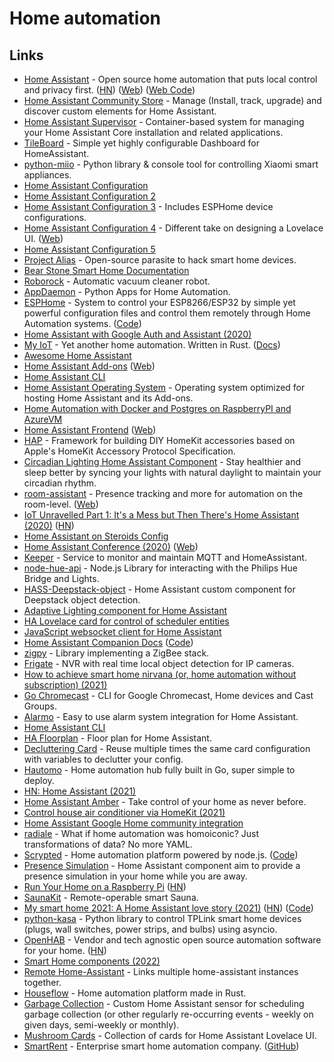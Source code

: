 # Home automation

## Links

- [Home Assistant](https://github.com/home-assistant/home-assistant) - Open source home automation that puts local control and privacy first. ([HN](https://news.ycombinator.com/item?id=21665125)) ([Web](home-assistant.io)) ([Web Code](https://github.com/home-assistant/home-assistant.io))
- [Home Assistant Community Store](https://github.com/custom-components/hacs) - Manage (Install, track, upgrade) and discover custom elements for Home Assistant.
- [Home Assistant Supervisor](https://github.com/home-assistant/supervisor) - Container-based system for managing your Home Assistant Core installation and related applications.
- [TileBoard](https://github.com/resoai/TileBoard) - Simple yet highly configurable Dashboard for HomeAssistant.
- [python-miio](https://github.com/rytilahti/python-miio) - Python library & console tool for controlling Xiaomi smart appliances.
- [Home Assistant Configuration](https://github.com/teich/homeassistant)
- [Home Assistant Configuration 2](https://github.com/arsaboo/homeassistant-config)
- [Home Assistant Configuration 3](https://github.com/soffes/home) - Includes ESPHome device configurations.
- [Home Assistant Configuration 4](https://github.com/matt8707/hass-config) - Different take on designing a Lovelace UI. ([Web](https://community.home-assistant.io/t/a-different-take-on-designing-a-lovelace-ui/162594))
- [Home Assistant Configuration 5](https://github.com/durinfab/Home-Assistant-Config)
- [Project Alias](https://github.com/bjoernkarmann/project_alias) - Open-source parasite to hack smart home devices.
- [Bear Stone Smart Home Documentation](https://github.com/CCOSTAN/Home-AssistantConfig)
- [Roborock](https://en.roborock.com/) - Automatic vacuum cleaner robot.
- [AppDaemon](https://github.com/AppDaemon/appdaemon) - Python Apps for Home Automation.
- [ESPHome](https://esphome.io/) - System to control your ESP8266/ESP32 by simple yet powerful configuration files and control them remotely through Home Automation systems. ([Code](https://github.com/esphome/esphome))
- [Home Assistant with Google Auth and Assistant (2020)](https://mwitkow.me/posts/2020-04-25_homeassistant_google/)
- [My IoT](https://github.com/eigenein/my-iot-rs) - Yet another home automation. Written in Rust. ([Docs](https://eigenein.com/my-iot-rs/html/))
- [Awesome Home Assistant](https://github.com/frenck/awesome-home-assistant)
- [Home Assistant Add-ons](https://github.com/home-assistant/hassio-addons) ([Web](https://www.home-assistant.io/hassio/))
- [Home Assistant CLI](https://github.com/home-assistant/cli)
- [Home Assistant Operating System](https://github.com/home-assistant/operating-system) - Operating system optimized for hosting Home Assistant and its Add-ons.
- [Home Automation with Docker and Postgres on RaspberryPI and AzureVM](https://github.com/srozemuller/hassio-config)
- [Home Assistant Frontend](https://github.com/home-assistant/frontend) ([Web](https://demo.home-assistant.io/))
- [HAP](https://github.com/mtrudel/hap) - Framework for building DIY HomeKit accessories based on Apple's HomeKit Accessory Protocol Specification.
- [Circadian Lighting Home Assistant Component](https://github.com/claytonjn/hass-circadian_lighting) - Stay healthier and sleep better by syncing your lights with natural daylight to maintain your circadian rhythm.
- [room-assistant](https://github.com/mKeRix/room-assistant) - Presence tracking and more for automation on the room-level. ([Web](https://www.room-assistant.io/))
- [IoT Unravelled Part 1: It's a Mess but Then There's Home Assistant (2020)](https://www.troyhunt.com/iot-unravelled-part-1-its-a-mess-but-then-theres-home-assistant/) ([HN](https://news.ycombinator.com/item?id=25184763))
- [Home Assistant on Steroids Config](https://github.com/UbhiTS/ha-config-ataraxis)
- [Home Assistant Conference (2020)](https://www.youtube.com/watch?v=xSB_MuKkgxE) ([Web](https://www.home-assistant.io/conference/))
- [Keeper](https://github.com/nragon/keeper) - Service to monitor and maintain MQTT and HomeAssistant.
- [node-hue-api](https://github.com/peter-murray/node-hue-api) - Node.js Library for interacting with the Philips Hue Bridge and Lights.
- [HASS-Deepstack-object](https://github.com/robmarkcole/HASS-Deepstack-object) - Home Assistant custom component for Deepstack object detection.
- [Adaptive Lighting component for Home Assistant](https://github.com/basnijholt/adaptive-lighting)
- [HA Lovelace card for control of scheduler entities](https://github.com/nielsfaber/scheduler-card)
- [JavaScript websocket client for Home Assistant](https://github.com/home-assistant/home-assistant-js-websocket)
- [Home Assistant Companion Docs](https://companion.home-assistant.io/) ([Code](https://github.com/home-assistant/companion.home-assistant))
- [zigpy](https://github.com/zigpy/zigpy) - Library implementing a ZigBee stack.
- [Frigate](https://github.com/blakeblackshear/frigate) - NVR with real time local object detection for IP cameras.
- [How to achieve smart home nirvana (or, home automation without subscription) (2021)](https://arstechnica.com/information-technology/2021/03/how-to-achieve-smart-home-nirvana-or-home-automation-without-subscription/)
- [Go Chromecast](https://github.com/vishen/go-chromecast) - CLI for Google Chromecast, Home devices and Cast Groups.
- [Alarmo](https://github.com/nielsfaber/alarmo) - Easy to use alarm system integration for Home Assistant.
- [Home Assistant CLI](https://github.com/home-assistant-ecosystem/home-assistant-cli)
- [HA Floorplan](https://github.com/ExperienceLovelace/ha-floorplan) - Floor plan for Home Assistant.
- [Decluttering Card](https://github.com/custom-cards/decluttering-card) - Reuse multiple times the same card configuration with variables to declutter your config.
- [Hautomo](https://github.com/function61/hautomo) - Home automation hub fully built in Go, super simple to deploy.
- [HN: Home Assistant (2021)](https://news.ycombinator.com/item?id=28544835)
- [Home Assistant Amber](https://www.crowdsupply.com/nabu-casa/home-assistant-amber) - Take control of your home as never before.
- [Control house air conditioner via HomeKit (2021)](https://mat.geeky.net/2021/06/16/Get-at-it-then.html)
- [Home Assistant Google Home community integration](https://github.com/leikoilja/ha-google-home)
- [radiale](https://github.com/xlfe/radiale) - What if home automation was homoiconic? Just transformations of data? No more YAML.
- [Scrypted](https://www.scrypted.app/) - Home automation platform powered by node.js. ([Code](https://github.com/koush/scrypted))
- [Presence Simulation](https://github.com/slashback100/presence_simulation) - Home Assistant component aim to provide a presence simulation in your home while you are away.
- [Run Your Home on a Raspberry Pi](https://pragprog.com/titles/mrpython/portable-python-projects/) ([HN](https://news.ycombinator.com/item?id=30177362))
- [SaunaKit](https://github.com/quicklywilliam/saunakit) - Remote-operable smart Sauna.
- [My smart home 2021: A Home Assistant love story (2021)](https://jorisroovers.com/posts/my-smart-home-2021) ([HN](https://news.ycombinator.com/item?id=30349767)) ([Code](https://github.com/jorisroovers/casa))
- [python-kasa](https://github.com/python-kasa/python-kasa) - Python library to control TPLink smart home devices (plugs, wall switches, power strips, and bulbs) using asyncio.
- [OpenHAB](https://www.openhab.org/) - Vendor and tech agnostic open source automation software for your home. ([HN](https://news.ycombinator.com/item?id=30667846))
- [Smart Home components (2022)](https://michael.stapelberg.ch/posts/2022-03-19-smart-home-components/)
- [Remote Home-Assistant](https://github.com/custom-components/remote_homeassistant) - Links multiple home-assistant instances together.
- [Houseflow](https://github.com/gbaranski/houseflow) - Home automation platform made in Rust.
- [Garbage Collection](https://github.com/bruxy70/Garbage-Collection) - Custom Home Assistant sensor for scheduling garbage collection (or other regularly re-occurring events - weekly on given days, semi-weekly or monthly).
- [Mushroom Cards](https://github.com/piitaya/lovelace-mushroom) - Collection of cards for Home Assistant Lovelace UI.
- [SmartRent](https://smartrent.com/) - Enterprise smart home automation company. ([GitHub](https://github.com/smartrent))